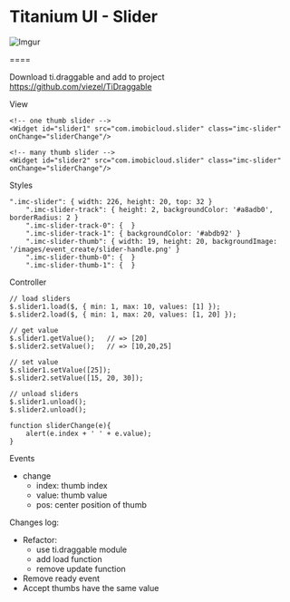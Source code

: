 # Titanium UI - Slider

![Imgur](http://i.imgur.com/mJ82noZ.png)

====

Download ti.draggable and add to project
https://github.com/viezel/TiDraggable

View
	
	<!-- one thumb slider -->
    <Widget id="slider1" src="com.imobicloud.slider" class="imc-slider" onChange="sliderChange"/>

    <!-- many thumb slider -->
    <Widget id="slider2" src="com.imobicloud.slider" class="imc-slider" onChange="sliderChange"/>
    
Styles

	".imc-slider": { width: 226, height: 20, top: 32 }
		".imc-slider-track": { height: 2, backgroundColor: '#a8adb0', borderRadius: 2 }
		".imc-slider-track-0": {  }
		".imc-slider-track-1": { backgroundColor: '#abdb92' }
		".imc-slider-thumb": { width: 19, height: 20, backgroundImage: '/images/event_create/slider-handle.png' }
		".imc-slider-thumb-0": {  }
		".imc-slider-thumb-1": {  }	
    
Controller

	// load sliders
	$.slider1.load($, { min: 1, max: 10, values: [1] });
    $.slider2.load($, { min: 1, max: 20, values: [1, 20] });

	// get value
	$.slider1.getValue();	// => [20]
    $.slider2.setValue();	// => [10,20,25]
    
    // set value
	$.slider1.setValue([25]);	
    $.slider2.setValue([15, 20, 30]);	
    
    // unload sliders
    $.slider1.unload();
    $.slider2.unload();
    
    function sliderChange(e){
    	alert(e.index + ' ' + e.value);
    }

Events

- change
	+ index: thumb index
	+ value: thumb value
	+ pos: center position of thumb
	
Changes log:

- Refactor: 
	+ use ti.draggable module
	+ add load function
	+ remove update function
- Remove ready event	
- Accept thumbs have the same value	